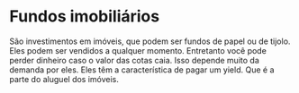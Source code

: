 # Fundos imobiliários
São investimentos em imóveis, que podem ser fundos de papel ou de tijolo. Eles podem ser vendidos a qualquer momento. Entretanto você pode perder dinheiro caso o valor das cotas caia. Isso depende muito da demanda por eles. Eles têm a característica de pagar um yield. Que é a parte do aluguel dos imóveis.